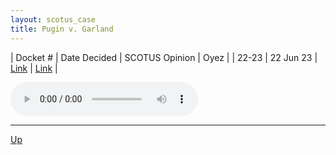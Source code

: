 ```yaml
---
layout: scotus_case
title: Pugin v. Garland
---
```


| Docket # | Date Decided | SCOTUS Opinion | Oyez |
| 22-23 | 22 Jun 23 | [Link](https://www.supremecourt.gov/opinions/22pdf/599us1r45_6537.pdf) | [Link](https://www.oyez.org/cases/2022/22-23) |

<audio controls>
   <source src='./resources/22-23.mp3' type='audio/mpeg'>
</audio>

<object data='./resources/22-23.pdf' type='application/pdf'></object>

---

[Up](./README.md)